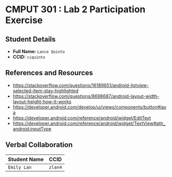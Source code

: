 # CMPUT 301 : Lab 2 Participation Exercise

## Student Details

- **Full Name:** `Lance Quinto`
- **CCID:** `ciquinto`

## References and Resources

* https://stackoverflow.com/questions/16189651/android-listview-selected-item-stay-highlighted
* https://stackoverflow.com/questions/8698687/android-layout-width-layout-height-how-it-works
* https://developer.android.com/develop/ui/views/components/button#java
* https://developer.android.com/reference/android/widget/EditText
* https://developer.android.com/reference/android/widget/TextView#attr_android:inputType

## Verbal Collaboration

| Student Name | CCID      |
| ------------ | --------- |
| `Emily Lan`    | `zlan4` |
